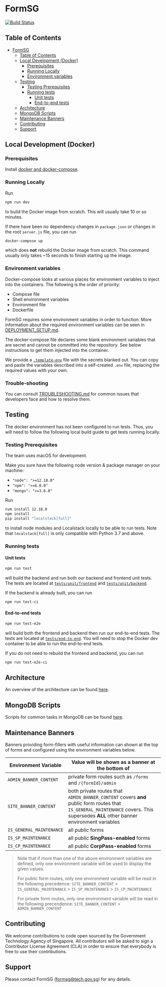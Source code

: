 # FormSG

[![Build Status](https://travis-ci.com/opengovsg/formsg.svg?branch=release)](https://travis-ci.com/opengovsg/formsg)

## Table of Contents

- [FormSG](#formsg)
  - [Table of Contents](#table-of-contents)
  - [Local Development (Docker)](#local-development-docker)
    - [Prerequisites](#prerequisites)
    - [Running Locally](#running-locally)
    - [Environment variables](#environment-variables)
  - [Testing](#testing)
    - [Testing Prerequisites](#testing-prerequisites)
    - [Running tests](#running-tests)
      - [Unit tests](#unit-tests)
      - [End-to-end tests](#end-to-end-tests)
  - [Architecture](#architecture)
  - [MongoDB Scripts](#mongodb-scripts)
  - [Maintenance Banners](#maintenance-banners)
  - [Contributing](#contributing)
  - [Support](#support)

## Local Development (Docker)

### Prerequisites

Install [docker and docker-compose](https://docs.docker.com/get-docker/).

### Running Locally

Run

```bash
npm run dev
```

to build the Docker image from scratch. This will usually take 10 or so minutes.

If there have been no dependency changes in `package.json` or changes in the
root `server.js` file, you can run

```bash
docker-compose up
```

which does **not** rebuild the Docker image from scratch. This command usually
only takes ~15 seconds to finish starting up the image.

### Environment variables

Docker-compose looks at various places for environment variables to inject into the containers.
The following is the order of priority:

- Compose file
- Shell environment variables
- Environment file
- Dockerfile

FormSG requires some environment variables in order to function.
More information about the required environment variables can be seen in
[DEPLOYMENT_SETUP.md](/docs/DEPLOYMENT_SETUP.md).

The docker-compose file declares some blank environment variables that are secret and cannot be committed into
the repository. See below instructions to get them injected into the container.

We provide a [`.template-env`](./.template-env) file with the secrets blanked out. You can copy and
paste the variables described into a self-created `.env` file, replacing the
required values with your own.

### Trouble-shooting

You can consult [TROUBLESHOOTING.md](/docs/TROUBLESHOOTING.md) for common issues that developers face and how to resolve them.

## Testing

The docker environment has not been configured to run tests. Thus, you will need
to follow the following local build guide to get tests running locally.

### Testing Prerequisites

The team uses macOS for development.

Make you sure have the following node version & package manager on your machine:

- `"node": ">=12.18.0"`
- `"npm": ">=6.0.0"`
- `"mongo": ">=3.6.0"`

Run

```bash
nvm install 12.18.0
npm install
pip install "localstack[full]"
```

to install node modules and Localstack locally to be able to run tests. Note that
`localstack[full]` is only compatible with Python 3.7 and above.

### Running tests

#### Unit tests

```bash
npm run test
```

will build the backend and run both our backend and frontend unit tests. The tests are located at
[`tests/unit/frontend`](./tests/unit/frontend) and
[`tests/unit/backend`](./tests/unit/backend).

If the backend is already built, you can run

```bash
npm run test-ci
```

#### End-to-end tests

```bash
npm run test-e2e
```

will build both the frontend and backend then run our end-to-end tests. The tests are located at [`tests/end-to-end`](./tests/end-to-end). You will need to stop the Docker dev container to be able to run the end-to-end tests.

If you do not need to rebuild the frontend and backend, you can run

```bash
npm run test-e2e-ci
```

## Architecture

An overview of the architecture can be found [here](docs/ARCHITECTURE.md).

## MongoDB Scripts

Scripts for common tasks in MongoDB can be found [here](docs/MONGODB.md).

## Maintenance Banners

Banners providing form-fillers with useful information can shown at the top of
forms and configured using the environment variables below.

| Environment Variable     | Value will be shown as a banner at the bottom of                                                                                                                                   |
| ------------------------ | ---------------------------------------------------------------------------------------------------------------------------------------------------------------------------------- |
| `ADMIN_BANNER_CONTENT`   | private form routes such as `/forms` and `/{formId}/admin`                                                                                                                         |
| `SITE_BANNER_CONTENT`    | both private routes that `ADMIN_BANNER_CONTENT` covers **and** public form routes that `IS_GENERAL_MAINTENANCE` covers. This supersedes **ALL** other banner environment variables |
| `IS_GENERAL_MAINTENANCE` | all public forms                                                                                                                                                                   |
| `IS_SP_MAINTENANCE`      | all public **SingPass-enabled** forms                                                                                                                                              |
| `IS_CP_MAINTENANCE`      | all public **CorpPass-enabled** forms                                                                                                                                              |

> Note that if more than one of the above environment variables are defined,
> only one environment variable will be used to display the given values.
>
> For public form routes, only one environment variable will be read in the
> following precedence: `SITE_BANNER_CONTENT` > `IS_GENERAL_MAINTENANCE` >
> `IS_SP_MAINTENANCE` > `IS_CP_MAINTENANCE`
>
> For private form routes, only one environment variable will be read in the
> following precendence: `SITE_BANNER_CONTENT` > `ADMIN_BANNER_CONTENT`

## Contributing

We welcome contributions to code open sourced by the Government Technology Agency of Singapore. All contributors will be asked to sign a Contributor License Agreement (CLA) in order to ensure that everybody is free to use their contributions.

## Support

Please contact FormSG (formsg@tech.gov.sg) for any details.
